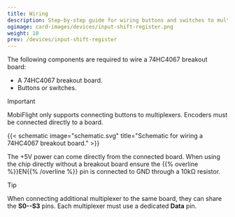 ```yaml
---
title: Wiring
description: Step-by-step guide for wiring buttons and switches to multiplexers.
ogimage: card-images/devices/input-shift-register.png
weight: 10
prev: /devices/input-shift-register
---
```


The following components are required to wire a 74HC4067 breakout board:

- A 74HC4067 breakout board.
- Buttons or switches.

> [!IMPORTANT]
> MobiFlight only supports connecting buttons to multiplexers. Encoders must be connected directly to a board.

{{< schematic image="schematic.svg" title="Schematic for wiring a 74HC4067 breakout board." >}}

The +5V power can come directly from the connected board. When using the chip directly without a breakout board ensure the {{% overline %}}EN{{% /overline %}} pin is connected to GND through a 10kΩ resistor.

> [!TIP]
> When connecting additional multiplexer to the same board, they can share the **S0--S3** pins. Each multiplexer must use a dedicated **Data** pin.
